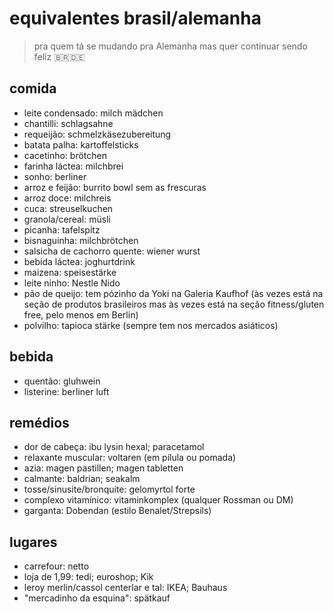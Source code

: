 # equivalentes brasil/alemanha
> pra quem tá se mudando pra Alemanha mas quer continuar sendo feliz 🇧🇷🇩🇪

## comida
- leite condensado: milch mädchen
- chantilli: schlagsahne
- requeijão: schmelzkäsezubereitung
- batata palha: kartoffelsticks
- cacetinho: brötchen
- farinha láctea: milchbrei
- sonho: berliner
- arroz e feijão: burrito bowl sem as frescuras
- arroz doce: milchreis
- cuca: streuselkuchen
- granola/cereal: müsli
- picanha: tafelspitz 
- bisnaguinha: milchbrötchen
- salsicha de cachorro quente: wiener wurst
- bebida láctea: joghurtdrink
- maizena: speisestärke
- leite ninho: Nestle Nido
- pão de queijo: tem pózinho da Yoki na Galeria Kaufhof (às vezes está na seção de produtos brasileiros mas às vezes está na seção fitness/gluten free, pelo menos em Berlin)
- polvilho: tapioca stärke (sempre tem nos mercados asiáticos)

## bebida

- quentão: gluhwein
- listerine: berliner luft

## remédios
- dor de cabeça: ibu lysin hexal; paracetamol
- relaxante muscular: voltaren (em pílula ou pomada)
- azia: magen pastillen; magen tabletten
- calmante: baldrian; seakalm
- tosse/sinusite/bronquite: gelomyrtol forte
- complexo vitamínico: vitaminkomplex (qualquer Rossman ou DM)
- garganta: Dobendan (estilo Benalet/Strepsils)

## lugares

- carrefour: netto
- loja de 1,99: tedi; euroshop; Kik
- leroy merlin/cassol centerlar e tal: IKEA; Bauhaus
- "mercadinho da esquina": spätkauf
